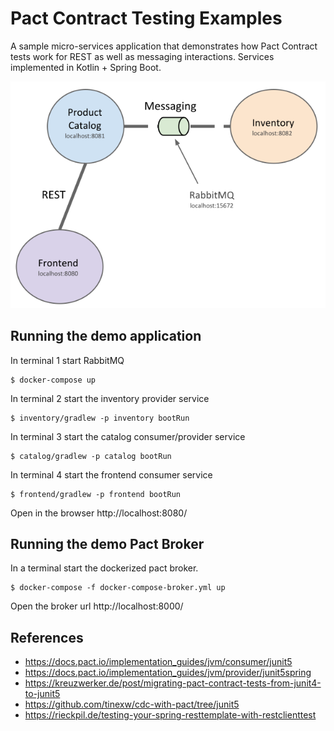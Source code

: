 # Pact Contract Testing Examples

A sample micro-services application that demonstrates how Pact Contract tests work for REST as well as messaging interactions. Services implemented in Kotlin + Spring Boot.

![Services](services.svg)

## Running the demo application

In terminal 1 start RabbitMQ
```
$ docker-compose up
```

In terminal 2 start the inventory provider service
```
$ inventory/gradlew -p inventory bootRun
```

In terminal 3 start the catalog consumer/provider service
```
$ catalog/gradlew -p catalog bootRun
```

In terminal 4 start the frontend consumer service
```
$ frontend/gradlew -p frontend bootRun
```

Open in the browser http://localhost:8080/

## Running the demo Pact Broker

In a terminal start the dockerized pact broker.
```
$ docker-compose -f docker-compose-broker.yml up
```

Open the broker url http://localhost:8000/

## References
- https://docs.pact.io/implementation_guides/jvm/consumer/junit5
- https://docs.pact.io/implementation_guides/jvm/provider/junit5spring
- https://kreuzwerker.de/post/migrating-pact-contract-tests-from-junit4-to-junit5
- https://github.com/tinexw/cdc-with-pact/tree/junit5
- https://rieckpil.de/testing-your-spring-resttemplate-with-restclienttest

